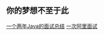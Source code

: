 ## 你的梦想不至于此


[一个两年Java的面试总结](https://juejin.im/post/5a9f5ce86fb9a028de443ed9)
[一次阿里面试](https://juejin.im/post/5a45ff4b6fb9a0451b04e052)



